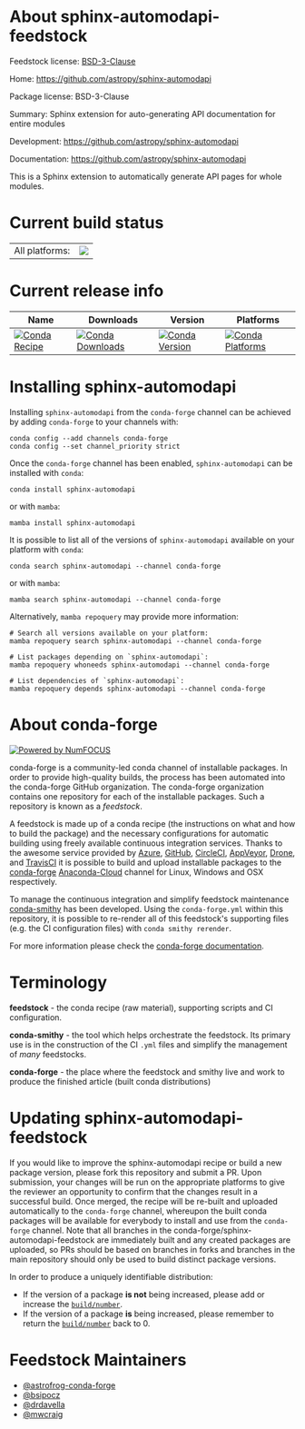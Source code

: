 About sphinx-automodapi-feedstock
=================================

Feedstock license: [BSD-3-Clause](https://github.com/conda-forge/sphinx-automodapi-feedstock/blob/main/LICENSE.txt)

Home: https://github.com/astropy/sphinx-automodapi

Package license: BSD-3-Clause

Summary: Sphinx extension for auto-generating API documentation for entire modules

Development: https://github.com/astropy/sphinx-automodapi

Documentation: https://github.com/astropy/sphinx-automodapi

This is a Sphinx extension to automatically generate API pages for whole
modules.


Current build status
====================


<table><tr><td>All platforms:</td>
    <td>
      <a href="https://dev.azure.com/conda-forge/feedstock-builds/_build/latest?definitionId=3554&branchName=main">
        <img src="https://dev.azure.com/conda-forge/feedstock-builds/_apis/build/status/sphinx-automodapi-feedstock?branchName=main">
      </a>
    </td>
  </tr>
</table>

Current release info
====================

| Name | Downloads | Version | Platforms |
| --- | --- | --- | --- |
| [![Conda Recipe](https://img.shields.io/badge/recipe-sphinx--automodapi-green.svg)](https://anaconda.org/conda-forge/sphinx-automodapi) | [![Conda Downloads](https://img.shields.io/conda/dn/conda-forge/sphinx-automodapi.svg)](https://anaconda.org/conda-forge/sphinx-automodapi) | [![Conda Version](https://img.shields.io/conda/vn/conda-forge/sphinx-automodapi.svg)](https://anaconda.org/conda-forge/sphinx-automodapi) | [![Conda Platforms](https://img.shields.io/conda/pn/conda-forge/sphinx-automodapi.svg)](https://anaconda.org/conda-forge/sphinx-automodapi) |

Installing sphinx-automodapi
============================

Installing `sphinx-automodapi` from the `conda-forge` channel can be achieved by adding `conda-forge` to your channels with:

```
conda config --add channels conda-forge
conda config --set channel_priority strict
```

Once the `conda-forge` channel has been enabled, `sphinx-automodapi` can be installed with `conda`:

```
conda install sphinx-automodapi
```

or with `mamba`:

```
mamba install sphinx-automodapi
```

It is possible to list all of the versions of `sphinx-automodapi` available on your platform with `conda`:

```
conda search sphinx-automodapi --channel conda-forge
```

or with `mamba`:

```
mamba search sphinx-automodapi --channel conda-forge
```

Alternatively, `mamba repoquery` may provide more information:

```
# Search all versions available on your platform:
mamba repoquery search sphinx-automodapi --channel conda-forge

# List packages depending on `sphinx-automodapi`:
mamba repoquery whoneeds sphinx-automodapi --channel conda-forge

# List dependencies of `sphinx-automodapi`:
mamba repoquery depends sphinx-automodapi --channel conda-forge
```


About conda-forge
=================

[![Powered by
NumFOCUS](https://img.shields.io/badge/powered%20by-NumFOCUS-orange.svg?style=flat&colorA=E1523D&colorB=007D8A)](https://numfocus.org)

conda-forge is a community-led conda channel of installable packages.
In order to provide high-quality builds, the process has been automated into the
conda-forge GitHub organization. The conda-forge organization contains one repository
for each of the installable packages. Such a repository is known as a *feedstock*.

A feedstock is made up of a conda recipe (the instructions on what and how to build
the package) and the necessary configurations for automatic building using freely
available continuous integration services. Thanks to the awesome service provided by
[Azure](https://azure.microsoft.com/en-us/services/devops/), [GitHub](https://github.com/),
[CircleCI](https://circleci.com/), [AppVeyor](https://www.appveyor.com/),
[Drone](https://cloud.drone.io/welcome), and [TravisCI](https://travis-ci.com/)
it is possible to build and upload installable packages to the
[conda-forge](https://anaconda.org/conda-forge) [Anaconda-Cloud](https://anaconda.org/)
channel for Linux, Windows and OSX respectively.

To manage the continuous integration and simplify feedstock maintenance
[conda-smithy](https://github.com/conda-forge/conda-smithy) has been developed.
Using the ``conda-forge.yml`` within this repository, it is possible to re-render all of
this feedstock's supporting files (e.g. the CI configuration files) with ``conda smithy rerender``.

For more information please check the [conda-forge documentation](https://conda-forge.org/docs/).

Terminology
===========

**feedstock** - the conda recipe (raw material), supporting scripts and CI configuration.

**conda-smithy** - the tool which helps orchestrate the feedstock.
                   Its primary use is in the construction of the CI ``.yml`` files
                   and simplify the management of *many* feedstocks.

**conda-forge** - the place where the feedstock and smithy live and work to
                  produce the finished article (built conda distributions)


Updating sphinx-automodapi-feedstock
====================================

If you would like to improve the sphinx-automodapi recipe or build a new
package version, please fork this repository and submit a PR. Upon submission,
your changes will be run on the appropriate platforms to give the reviewer an
opportunity to confirm that the changes result in a successful build. Once
merged, the recipe will be re-built and uploaded automatically to the
`conda-forge` channel, whereupon the built conda packages will be available for
everybody to install and use from the `conda-forge` channel.
Note that all branches in the conda-forge/sphinx-automodapi-feedstock are
immediately built and any created packages are uploaded, so PRs should be based
on branches in forks and branches in the main repository should only be used to
build distinct package versions.

In order to produce a uniquely identifiable distribution:
 * If the version of a package **is not** being increased, please add or increase
   the [``build/number``](https://docs.conda.io/projects/conda-build/en/latest/resources/define-metadata.html#build-number-and-string).
 * If the version of a package **is** being increased, please remember to return
   the [``build/number``](https://docs.conda.io/projects/conda-build/en/latest/resources/define-metadata.html#build-number-and-string)
   back to 0.

Feedstock Maintainers
=====================

* [@astrofrog-conda-forge](https://github.com/astrofrog-conda-forge/)
* [@bsipocz](https://github.com/bsipocz/)
* [@drdavella](https://github.com/drdavella/)
* [@mwcraig](https://github.com/mwcraig/)

